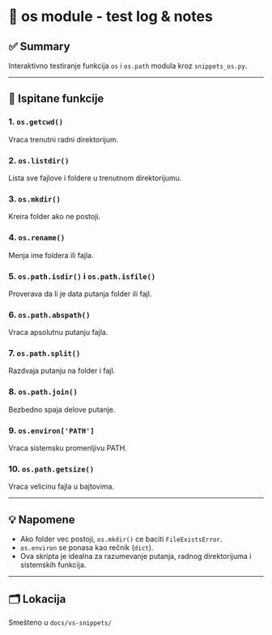 # 🧠 os module - test log & notes

## ✅ Summary

Interaktivno testiranje funkcija `os` i `os.path` modula kroz `snippets_os.py`.

---

## 🧪 Ispitane funkcije

### 1. `os.getcwd()`

Vraca trenutni radni direktorijum.

### 2. `os.listdir()`

Lista sve fajlove i foldere u trenutnom direktorijumu.

### 3. `os.mkdir()`

Kreira folder ako ne postoji.

### 4. `os.rename()`

Menja ime foldera ili fajla.

### 5. `os.path.isdir()` i `os.path.isfile()`

Proverava da li je data putanja folder ili fajl.

### 6. `os.path.abspath()`

Vraca apsolutnu putanju fajla.

### 7. `os.path.split()`

Razdvaja putanju na folder i fajl.

### 8. `os.path.join()`

Bezbedno spaja delove putanje.

### 9. `os.environ['PATH']`

Vraca sistemsku promenljivu PATH.

### 10. `os.path.getsize()`

Vraca velicinu fajla u bajtovima.

---

## 💡 Napomene

- Ako folder vec postoji, `os.mkdir()` ce baciti `FileExistsError`.
- `os.environ` se ponasa kao rečnik (`dict`).
- Ova skripta je idealna za razumevanje putanja, radnog direktorijuma i sistemskih funkcija.

---

## 🗂️ Lokacija

Smešteno u `docs/vs-snippets/`

